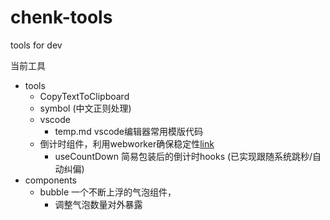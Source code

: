 # chenk-tools
tools for dev

当前工具

- tools
  - CopyTextToClipboard
  - symbol (中文正则处理)
  - vscode
    - temp.md vscode编辑器常用模版代码
  - 倒计时组件，利用webworker确保稳定性[link](https://juejin.cn/post/6844903956422852621)
    - useCountDown 简易包装后的倒计时hooks (已实现跟随系统跳秒/自动纠偏)
- components
  - bubble 一个不断上浮的气泡组件，
    - 调整气泡数量对外暴露
